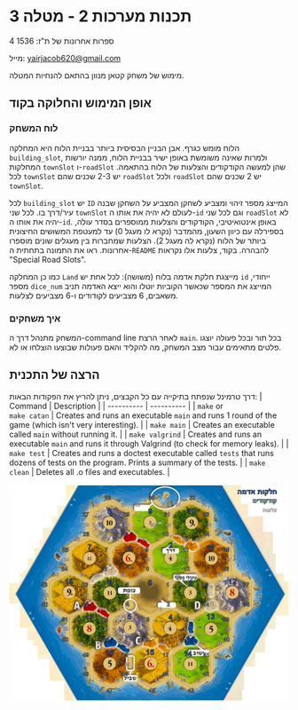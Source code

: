 # תכנות מערכות 2 - מטלה 3
4 ספרות אחרונות של ת"ז: 1536

מייל: yairjacob620@gmail.com

מימוש של משחק קטאן מנוון בהתאם להנחיות המטלה.

## **אופן המימוש והחלוקה בקוד**
### לוח המשחק
הלוח מומש כגרף. אבן הבניין הבסיסית ביותר בבניית הלוח היא המחלקה `building_slot`, ולמרות שאינה משומשת באופן ישיר בבניית הלוח, ממנה יורשות המחלקות `townSlot` ו-`roadSlot` שהן למעשה הקודקודים והצלעות של הלוח בהתאמה. לכל `townSlot` יש 2-3 שכנים שהם `roadSlot` ולכל `roadSlot` יש 2 שכנים שהם `townSlot`. 

לכל `building_slot` יש `ID` המייצג מספר זיהוי ומצביע לשחקן המצביע על השחקן שבנה עיר/דרך בו. לכל שני `townSlot` לעולם לא יהיה את אותו ה-`id` וגם לכל שני `roadSlot` לא יהיה את אותו ה-`id`. באופן אינטואיטיבי, הקודקודים והצלעות ממוספרים בסדר עולה, בספירלה עם כיוון השעון, מהמדבר (נקרא לו מעגל 0) עד למעטפת המשושים החיצונית ביותר של הלוח (נקרא לה מעגל 2). הצלעות שמחברות בין מעגלים שונים מוספרו אחרונות. ראו את התמונה בתחתית ה-`README` להבהרה. בקוד, צלעות אלו נקראות "Special Road Slots".

כמו כן המחלקה `Land` מייצגת חלקת אדמה בלוח (משושה): לכל אחת יש `id` ייחודי, מספר `dice_num` המייצג את המספר שכאשר הקוביות יוטלו והוא ייצא האדמה תניב משאבים, 6 מצביעים לקודודים ו-6 מצביעים לצלעות.

### איך משחקים
המשחק מתנהל דרך ה-command line לאחר הרצת `main`. בכל תור ובכל פעולה יוצגו פלטים מתאימים עבור מצב המשחק, מה להקליד והאם פעולות שבוצעו הוצלחו או לא.
## הרצה של התכנית
דרך טרמינל שנפתח בתיקייה עם כל הקבצים, ניתן להריץ את הפקודות הבאות:
| Command | Description |
| ---------- | ---------- |
| `make` or <br>`make catan` | Creates and runs an executable `main` and runs 1 round of the game (which isn't very interesting). |
| `make main` | Creates an executable called `main` without running it. |
| `make valgrind` | Creates and runs an executable `main` and runs it through Valgrind (to check for memory leaks). |
| `make test` | Creates and runs a doctest executable called `tests` that runs dozens of tests on the program. Prints a summary of the tests. |
| `make clean` | Deletes all .o files and executables. |

![alt text](https://github.com/YJacob620/SysProg2Ex3/blob/main/_catan%20board.jpg)
